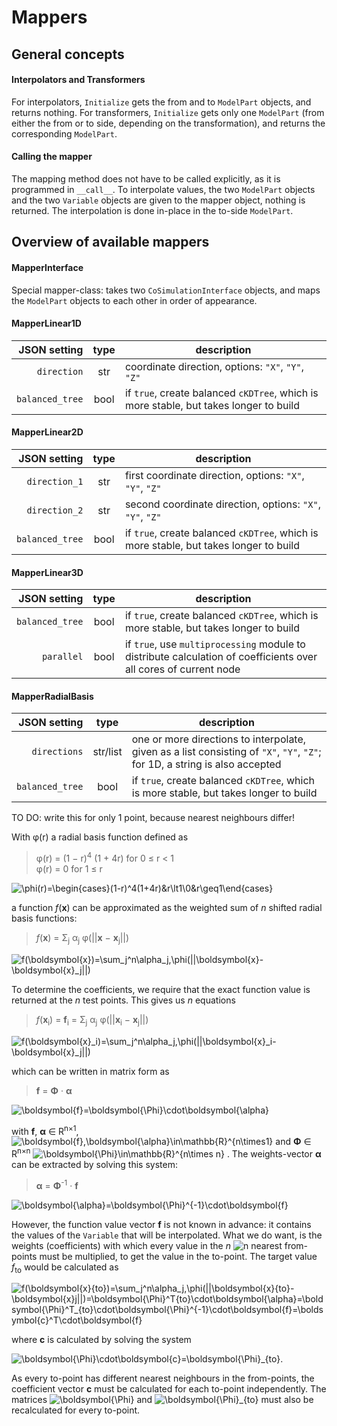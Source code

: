 # Mappers



## General concepts


#### Interpolators and Transformers

For interpolators, `Initialize` gets the from and to `ModelPart` objects, and returns nothing. 
For transformers, `Initialize` gets only one `ModelPart` (from either the from or to side, depending on the transformation), and returns the corresponding `ModelPart`.


#### Calling the mapper

The mapping method does not have to be called explicitly, as it is programmed in `__call__`. 
To interpolate values, the two `ModelPart` objects and the two `Variable` objects are given to the mapper object, nothing is returned. The interpolation is done in-place in the to-side `ModelPart`.


## Overview of available mappers

#### MapperInterface

Special mapper-class: takes two `CoSimulationInterface` objects, 
and maps the `ModelPart` objects to each other in order of appearance. 


#### MapperLinear1D

JSON setting|type|description
------:|:----:|-----------
`direction`|str|coordinate direction, options: `"X"`, `"Y"`, `"Z"`
`balanced_tree`|bool|if `true`, create balanced `cKDTree`, which is more stable, but takes longer to build


#### MapperLinear2D

JSON setting|type|description
------:|:----:|-----------
`direction_1`|str|first coordinate direction, options: `"X"`, `"Y"`, `"Z"`
`direction_2`|str|second coordinate direction, options: `"X"`, `"Y"`, `"Z"`
`balanced_tree`|bool|if `true`, create balanced `cKDTree`, which is more stable, but takes longer to build

#### MapperLinear3D

JSON setting|type|description
----------:|:---:|-----------
`balanced_tree`|bool|if `true`, create balanced `cKDTree`, which is more stable, but takes longer to build
`parallel`|bool|if `true`, use `multiprocessing` module to distribute calculation of coefficients over all cores of current node


#### MapperRadialBasis

JSON setting|type|description
----------:|:---:|-----------
`directions`|str/list|one or more directions to interpolate, given as a list consisting of `"X"`, `"Y"`, `"Z"`; for 1D, a string is also accepted
`balanced_tree`|bool|if `true`, create balanced `cKDTree`, which is more stable, but takes longer to build


TO DO: write this for only 1 point, because nearest neighbours differ!

With φ(r) a radial basis function defined as  

> φ(r) = (1 − r)<sup>4</sup> (1 + 4r) for 0 ≤ r < 1  
> φ(r) = 0 for 1 ≤ r

![\phi(r)=\begin{cases}(1-r)^4(1+4r)&r\lt1\\0&r\geq1\end{cases}](https://render.githubusercontent.com/render/math?math=%5Cphi(r)%3D%5Cbegin%7Bcases%7D(1-r)%5E4(1%2B4r)%26r%5Clt1%5C%5C0%26r%5Cgeq1%5Cend%7Bcases%7D)

a function _f_(**x**) can be approximated as the weighted sum of _n_ shifted radial basis functions:

> _f_(**x**) = Σ<sub>j</sub> α<sub>j</sub> φ(||**x** − **x**<sub>j</sub>||)

![f(\boldsymbol{x})=\sum_j^n\alpha_j\,\phi(||\boldsymbol{x}-\boldsymbol{x}_j||) ](https://render.githubusercontent.com/render/math?math=f(%5Cboldsymbol%7Bx%7D)%3D%5Csum_j%5En%5Calpha_j%5C%2C%5Cphi(%7C%7C%5Cboldsymbol%7Bx%7D-%5Cboldsymbol%7Bx%7D_j%7C%7C)%20)


To determine the coefficients, we require that the exact function value is returned at the _n_ test points.
This gives us _n_ equations

> _f_(**x**<sub>i</sub>) = **f**<sub>i</sub> 
= Σ<sub>j</sub> α<sub>j</sub> φ(||**x**<sub>i</sub> − **x**<sub>j</sub>||)

![f(\boldsymbol{x}_i)=\sum_j^n\alpha_j\,\phi(||\boldsymbol{x}_i-\boldsymbol{x}_j||) ](https://render.githubusercontent.com/render/math?math=f(%5Cboldsymbol%7Bx%7D_i)%3D%5Csum_j%5En%5Calpha_j%5C%2C%5Cphi(%7C%7C%5Cboldsymbol%7Bx%7D_i-%5Cboldsymbol%7Bx%7D_j%7C%7C)%20)


which can be written in matrix form as

> **f** = **Φ** · **α**

![\boldsymbol{f}=\boldsymbol{\Phi}\cdot\boldsymbol{\alpha}](https://render.githubusercontent.com/render/math?math=%5Cboldsymbol%7Bf%7D%3D%5Cboldsymbol%7B%5CPhi%7D%5Ccdot%5Cboldsymbol%7B%5Calpha%7D)


with **f**, **α** ∈ R<sup>n×1</sup>, 
![\boldsymbol{f},\boldsymbol{\alpha}\in\mathbb{R}^{n\times1}](https://render.githubusercontent.com/render/math?math=%5Cboldsymbol%7Bf%7D%2C%5Cboldsymbol%7B%5Calpha%7D%5Cin%5Cmathbb%7BR%7D%5E%7Bn%5Ctimes1%7D)
and **Φ** ∈ R<sup>n×n</sup>
![\boldsymbol{\Phi}\in\mathbb{R}^{n\times n}](https://render.githubusercontent.com/render/math?math=%5Cboldsymbol%7B%5CPhi%7D%5Cin%5Cmathbb%7BR%7D%5E%7Bn%5Ctimes%20n%7D)
. The weights-vector **α** can be extracted by solving this system:

> **α** =  **Φ**<sup>-1</sup> · **f**

![\boldsymbol{\alpha}=\boldsymbol{\Phi}^{-1}\cdot\boldsymbol{f}](https://render.githubusercontent.com/render/math?math=%5Cboldsymbol%7B%5Calpha%7D%3D%5Cboldsymbol%7B%5CPhi%7D%5E%7B-1%7D%5Ccdot%5Cboldsymbol%7Bf%7D)

However, the function value vector **f** is not known in advance: it contains the values of the `Variable` that will be interpolated. 
What we do want, is the weights (coefficients) with which every value in the _n_ 
![n](https://render.githubusercontent.com/render/math?math=n) 
nearest from-points must be multiplied, to get the value in the to-point. 
The target value _f_<sub>to</sub> would be calculated as

![f(\boldsymbol{x}_{to})=\sum_j^n\alpha_j\,\phi(||\boldsymbol{x}_{to}-\boldsymbol{x}_j||)=\boldsymbol{\Phi}^T_{to}\cdot\boldsymbol{\alpha}=\boldsymbol{\Phi}^T_{to}\cdot\boldsymbol{\Phi}^{-1}\cdot\boldsymbol{f}=\boldsymbol{c}^T\cdot\boldsymbol{f}](https://render.githubusercontent.com/render/math?math=f(%5Cboldsymbol%7Bx%7D_%7Bto%7D)%3D%5Csum_j%5En%5Calpha_j%5C%2C%5Cphi(%7C%7C%5Cboldsymbol%7Bx%7D_%7Bto%7D-%5Cboldsymbol%7Bx%7D_j%7C%7C)%3D%5Cboldsymbol%7B%5CPhi%7D%5ET_%7Bto%7D%5Ccdot%5Cboldsymbol%7B%5Calpha%7D%3D%5Cboldsymbol%7B%5CPhi%7D%5ET_%7Bto%7D%5Ccdot%5Cboldsymbol%7B%5CPhi%7D%5E%7B-1%7D%5Ccdot%5Cboldsymbol%7Bf%7D%3D%5Cboldsymbol%7Bc%7D%5ET%5Ccdot%5Cboldsymbol%7Bf%7D)

where **c** is calculated by solving the system

![\boldsymbol{\Phi}\cdot\boldsymbol{c}=\boldsymbol{\Phi}_{to}](https://render.githubusercontent.com/render/math?math=%5Cboldsymbol%7B%5CPhi%7D%5Ccdot%5Cboldsymbol%7Bc%7D%3D%5Cboldsymbol%7B%5CPhi%7D_%7Bto%7D).

As every to-point has different nearest neighbours in the from-points, the coefficient vector **c** must be calculated for each to-point independently. The matrices 
![\boldsymbol{\Phi}](https://render.githubusercontent.com/render/math?math=%5Cboldsymbol%7B%5CPhi%7D) 
and 
![\boldsymbol{\Phi}_{to}](https://render.githubusercontent.com/render/math?math=%5Cboldsymbol%7B%5CPhi%7D_%7Bto%7D) 
must also be recalculated for every to-point.




[//]: # (MarkDown cheat sheet: https://github.com/adam-p/markdown-here/wiki/Markdown-Cheatsheet#tables)

[//]: # (render LaTeX eqn as image: https://alexanderrodin.com/github-latex-markdown/)

[//]: # (HTML math symbols: http://www.unics.uni-hannover.de/nhtcapri/mathematics.html)
[//]: # (more: http://www.alanflavell.org.uk/unicode/unidata22.html)

[//]: # (Greek lower: αβγδεζηϑθικλμνξοπρστυφϕχψω)
[//]: # (Greek upper: ΑΒΓΔΕΖΗΘΙΚΛΜΝΞΟΠΡΣΤΥΦΧΨΩ)
[//]: # (super, sub: <sup></sup>, <sub></sub> )
[//]: # (operators: + - − · / × √ ∘ ∗)
[//]: # (other: ∂ Δ	∑ ≤ ≥ ∈ )